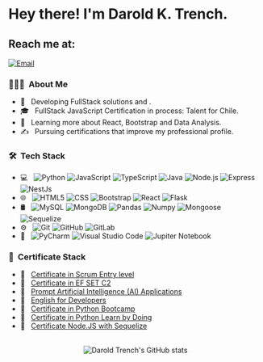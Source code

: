 

<h1> Hey there! I'm Darold K. Trench.</h1>

## Reach me at: 
[![Email](https://img.shields.io/badge/darold.python@gmail.com-Email-EA4335?style=for-the-badge&logo=gmail&logoColor=white&labelColor=101010)](mailto:darold.python@gmail.com)
</br>



<h3> 👨🏻‍💻 &nbsp;About Me </h3>

- 🤔 &nbsp; Developing FullStack solutions and .
- 🎓 &nbsp; FullStack JavaScript Certification in process: Talent for Chile.
- 🌱 &nbsp; Learning more about React, Bootstrap and Data Analysis.
- ✍️ &nbsp; Pursuing certifications that improve my professional profile.

<h3> 🛠 &nbsp;Tech Stack</h3>

- 💻 &nbsp;
  ![Python](https://img.shields.io/badge/-Python-202020?style=plastic&logo=python&logoColor=33F703)
  ![JavaScript](https://img.shields.io/badge/-JavaScript-45FF4A?style=plastic&logo=javascript&logoColor=0051FF)
  ![TypeScript](https://img.shields.io/badge/-TypeScript-FF9300?style=plastic&logo=typescript&logoColor=000000)
  ![Java](https://img.shields.io/badge/-Java-green?style=plastic&logo=java)
  ![Node.js](https://img.shields.io/badge/-Node.js-black?style=plastic&logo=node.js)
  ![Express](https://img.shields.io/badge/-Express-BD00FF?style=plastic&logo=express&logoColor=000000)
  ![NestJs](https://img.shields.io/badge/-NestJs-0051FF?style=plastic&logo=nestJs&logoColor=45FF4A)
- 🌐 &nbsp;
  ![HTML5](https://img.shields.io/badge/-HTML5-202020?style=plastic&logo=HTML5&logoColor=33F703)
  ![CSS](https://img.shields.io/badge/-CSS-45FF4A?style=plastic&logo=CSS3&logoColor=0051FF)
  ![Bootstrap](https://img.shields.io/badge/-Bootstrap-FF9300?style=plastic&logo=bootstrap&logoColor=000000)
  ![React](https://img.shields.io/badge/-React-green?style=plastic&logo=react)
  ![Flask](https://img.shields.io/badge/-Flask-black?style=plastic&logo=flask)
- 🛢 &nbsp;
  ![MySQL](https://img.shields.io/badge/-MySQL-202020?style=plastic&logo=mysql&logoColor=33F703)
  ![MongoDB](https://img.shields.io/badge/-MongoDB-45FF4A?style=plastic&logo=mongodb&logoColor=0051FF)
  ![Pandas](https://img.shields.io/badge/-Pandas-FF9300?style=plastic&logo=pandas&logoColor=000000)
  ![Numpy](https://img.shields.io/badge/-Numpy-green?style=plastic&logo=numpy)
  ![Mongoose](https://img.shields.io/badge/-Mongoose-black?style=plastic&logo=mongoose)
  ![Sequelize](https://img.shields.io/badge/-Sequelize-BD00FF?style=plastic&logo=sequelize)
- ⚙️ &nbsp;
  ![Git](https://img.shields.io/badge/-Git-202020?style=plastic&logo=git&logoColor=33F703)
  ![GitHub](https://img.shields.io/badge/-GitHub-45FF4A?style=plastic&logo=github&logoColor=0051FF)
  ![GitLab](https://img.shields.io/badge/-GitLab-FF9300?style=plastic&logo=gitlab&logoColor=000000)
- 🔧 &nbsp;
  ![PyCharm](https://img.shields.io/badge/-Py%20Charm-202020?style=plastic&logo=python&logoColor=33F703)
  ![Visual Studio Code](https://img.shields.io/badge/-Visual%20Studio%20Code-45FF4A?style=plastic&logo=visual-studio-code&logoColor=0051FF)
  ![Jupiter Notebook](https://img.shields.io/badge/-Jupiter%20Notebook-FF9300?style=plastic&logo=jupiter-Notebook-&logoColor=000000)

<h3> 📜 &nbsp;Certificate Stack</h3>

- 📑 &nbsp; <a href='https://www.credly.com/badges/0bb4c22c-1003-480e-8475-0b02f7751ab8/public_url' target="_blank" rel="nodollow">Certificate in Scrum Entry level</a>
- 📑 &nbsp; <a href='https://www.efset.org/cert/HjMFUw' target="_blank" rel="nodollow">Certificate in EF SET C2</a>
- 📑 &nbsp; <a href='https://1drv.ms/b/s!Aloeg922KmGEgbQsWSO4p7j-EjmOrg?e=ADXpEh' target="_blank" rel="nodollow">Prompt Artificial Intelligence (AI) Applications</a>
- 📑 &nbsp; <a href='https://1drv.ms/b/s!Aloeg922KmGEgbQqMd-SzTASPefk2A?e=bVNQoj' target="_blank" rel="nodollow">English for Developers</a>
- 📑 &nbsp; <a href='https://www.udemy.com/certificate/UC-88e8c1bc-267a-42ff-9f75-0d1c69e631d0/' target="_blank" rel="nodollow">Certificate in Python Bootcamp</a>
- 📑 &nbsp; <a href='https://www.udemy.com/certificate/UC-0ab04051-29e9-458f-831f-16f992cc3d68/' target="_blank" rel="nodollow">Certificate in Python Learn by Doing</a>
- 📑 &nbsp; <a href='https://onedrive.live.com/embed?resid=84612AB6DD831E5A%2122861&authkey=!AOdlB8TverB_iqE&em=2' target="_blank" rel="nodollow">Certificate Node.JS with Sequelize</a>

<br/>
<div align="center">
  <img src="https://github-readme-stats.vercel.app/api?username=Grukur&show_icons=true&theme=dark" alt="Darold Trench's GitHub stats">
</div>

